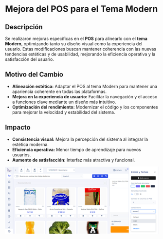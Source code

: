 # Mejora del POS para el Tema Modern

## Descripción  
Se realizaron mejoras específicas en el **POS** para alinearlo con el **tema Modern**, optimizando tanto su diseño visual como la experiencia del usuario. Estas modificaciones buscan mantener coherencia con las nuevas tendencias estéticas y de usabilidad, mejorando la eficiencia operativa y la satisfacción del usuario.

## Motivo del Cambio  
- **Alineación estética:** Adaptar el POS al tema Modern para mantener una apariencia coherente en todas las plataformas.  
- **Mejora en la experiencia de usuario:** Facilitar la navegación y el acceso a funciones clave mediante un diseño más intuitivo.  
- **Optimización del rendimiento:** Modernizar el código y los componentes para mejorar la velocidad y estabilidad del sistema.

## Impacto  
- **Consistencia visual:** Mejora la percepción del sistema al integrar la estética moderna.  
- **Eficiencia operativa:** Menor tiempo de aprendizaje para nuevos usuarios.  
- **Aumento de satisfacción:** Interfaz más atractiva y funcional.

![alt text](img/Tema_Modern_1.jpg)